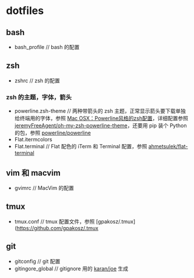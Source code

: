 # dotfiles

## bash
* bash_profile    // bash 的配置

## zsh
* zshrc    // zsh 的配置    

### zsh 的主题，字体，箭头
* powerline.zsh-theme    // 两种带箭头的 zsh 主题，正常显示箭头要下载单独给终端用的字体，参照 [Mac OSX：Powerline风格的zsh配置](http://www.dss886.com/mac%2520osx/2015/01/10/00-24/)，详细配置参照 [jeremyFreeAgent/oh-my-zsh-powerline-theme](https://github.com/jeremyFreeAgent/oh-my-zsh-powerline-theme)，还要用 pip 装个 Python 的包，参照 [powerline/powerline](https://github.com/powerline/powerline)    
* Flat.itermcolors    
* Flat.terminal    // Flat 配色的 iTerm 和 Terminal 配置，参照 [ahmetsulek/flat-terminal](https://github.com/ahmetsulek/flat-terminal)
    
## vim 和 macvim
* gvimrc    // MacVim 的配置

## tmux
* tmux.conf    // tmux 配置文件，参照 [gpakosz/.tmux](https://github.com/gpakosz/.tmux

## git
* gitconfig    // git 配置
* gitingore_global    // gitignore 用的 [karan/joe](https://github.com/karan/joe) 生成


